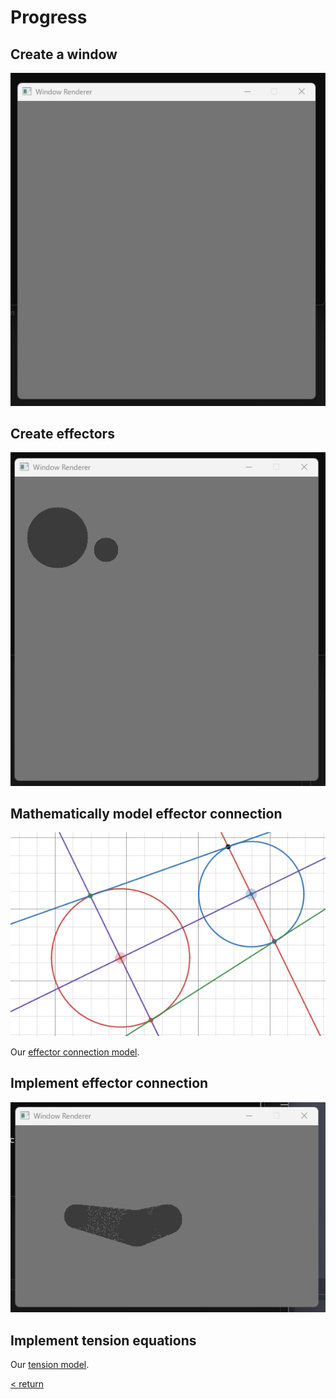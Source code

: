 <h1>Progress</h1>

 <h2>Create a window</h2>

 ![Image](../images/CreateAWindow.png)

 <h2>Create effectors</h2>

 ![Image](../images/CreateEffectors.png)

 <h2>Mathematically model effector connection</h2>

 ![Image](../images/ModelConnect.png)

 Our [effector connection model](https://www.desmos.com/calculator/eihh0v5kvx).

 <h2>Implement effector connection</h2>

 ![Image](../images/ImplementConnect.png)

 <h2>Implement tension equations</h2>

 Our [tension model](https://www.desmos.com/calculator/dkrkf4jgrr).

 [< return](../README.md)
